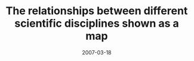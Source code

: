---
date: 2007-03-18
title: The relationships between different scientific disciplines shown as a map
source: Reddit Blog
sourceUrl: https://www.reddit.com/r/science/comments/1b37k/the_relationships_bet
pdfLink: 20070318-borner-scimap-reddit.pdf
---